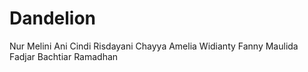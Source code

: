 # Dandelion
Nur Melini Ani
Cindi Risdayani
Chayya Amelia Widianty
Fanny Maulida
Fadjar Bachtiar Ramadhan
